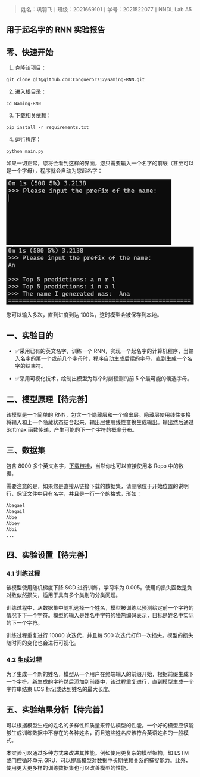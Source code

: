 > 姓名：巩羽飞丨班级：2021669101丨学号：2021522077丨NNDL Lab A5

## 用于起名字的 RNN 实验报告

## 零、快速开始

1. 克隆该项目：

```
git clone git@github.com:Conqueror712/Naming-RNN.git
```

2. 进入根目录：

```
cd Naming-RNN
```

3. 下载相关依赖：

```
pip install -r requirements.txt
```

4. 运行程序：

```
python main.py
```

如果一切正常，您将会看到这样的界面，您只需要输入一个名字的前缀（甚至可以是一个字母），程序就会自动为您起名字：

![image](/img/01.png)
![image](/img/02.png)

您可以输入多次，直到进度到达 100%，这时模型会被保存到本地。

## 一、实验目的

- ✅采用已有的英文名字，训练一个 RNN，实现一个起名字的计算机程序，当输入名字的第一个或前几个字母时，程序自动生成后续的字母，直到生成一个名字的结束符。

- ✅采用可视化技术，绘制出模型为每个时刻预测的前 5 个最可能的候选字母。 


## 二、模型原理【待完善】

该模型是一个简单的 RNN，包含一个隐藏层和一个输出层。隐藏层使用线性变换将输入和上一个隐藏状态结合起来，输出层使用线性变换生成输出。输出然后通过 Softmax 函数传递，产生可能的下一个字符的概率分布。

## 三、数据集

包含 8000 多个英文名字，[下载链接](https://www.cs.cmu.edu/afs/cs/project/ai-repository/ai/areas/nlp/corpora/names/)，当然你也可以直接使用本 Repo 中的数据。

需要注意的是，如果您是直接从链接下载的数据集，请删除位于开始位置的说明行，保证文件中只有名字，并且是一行一个的格式，形如：

```
Abagael
Abagail
Abbe
Abbey
Abbi
...
```

## 四、实验设置【待完善】

### 4.1 训练过程

该模型使用随机梯度下降 SGD 进行训练，学习率为 0.005。使用的损失函数是负对数似然损失，适用于具有多个类别的分类问题。

训练过程中，从数据集中随机选择一个姓名，模型被训练以预测给定前一个字符的情况下下一个字符。模型的输入是姓名中字符的独热编码表示，目标是姓名中实际的下一个字符。

训练过程重复进行 10000 次迭代，并且每 500 次迭代打印一次损失。模型的损失随时间的变化也会进行可视化。

### 4.2 生成过程

为了生成一个新的姓名，模型从一个用户在终端输入的前缀开始，根据前缀生成下一个字符。新生成的字符然后添加到前缀中，该过程重复进行，直到模型生成一个字符串结束 EOS 标记或达到姓名的最大长度。

## 五、实验结果分析【待完善】

可以根据模型生成的姓名的多样性和质量来评估模型的性能。一个好的模型应该能够生成训练数据中不存在的各种姓名，而且这些姓名应该符合英语姓名的一般模式。

本实验可以通过多种方式来改进其性能。例如使用更复杂的模型架构，如 LSTM 或门控循环单元 GRU，可以提高模型对数据中长期依赖关系的捕捉能力。此外，使用更大更多样的训练数据集也可以改善模型的性能。